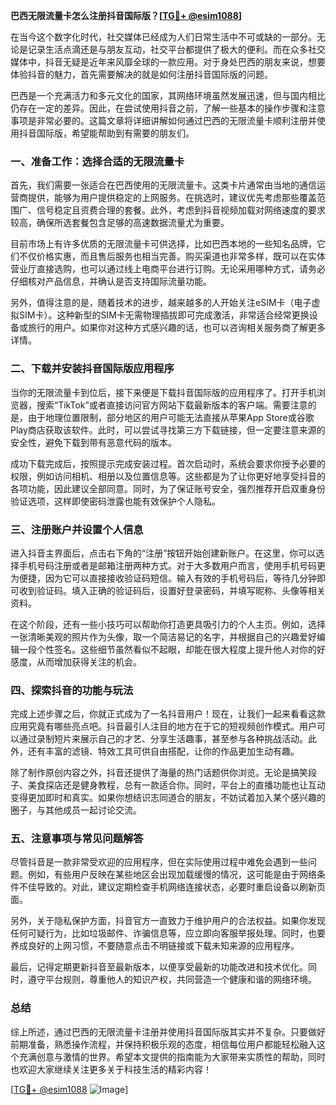 **巴西无限流量卡怎么注册抖音国际版？[[TG💪+ @esim1088](https://t.me/s/esim1088)]**

在当今这个数字化时代，社交媒体已经成为人们日常生活中不可或缺的一部分。无论是记录生活点滴还是与朋友互动，社交平台都提供了极大的便利。而在众多社交媒体中，抖音无疑是近年来风靡全球的一款应用。对于身处巴西的朋友来说，想要体验抖音的魅力，首先需要解决的就是如何注册抖音国际版的问题。

巴西是一个充满活力和多元文化的国家，其网络环境虽然发展迅速，但与国内相比仍存在一定的差异。因此，在尝试使用抖音之前，了解一些基本的操作步骤和注意事项是非常必要的。这篇文章将详细讲解如何通过巴西的无限流量卡顺利注册并使用抖音国际版，希望能帮助到有需要的朋友们。

### 一、准备工作：选择合适的无限流量卡

首先，我们需要一张适合在巴西使用的无限流量卡。这类卡片通常由当地的通信运营商提供，能够为用户提供稳定的上网服务。在挑选时，建议优先考虑那些覆盖范围广、信号稳定且资费合理的套餐。此外，考虑到抖音视频加载对网络速度的要求较高，确保所选套餐包含足够的高速数据流量尤为重要。

目前市场上有许多优质的无限流量卡可供选择，比如巴西本地的一些知名品牌，它们不仅价格实惠，而且售后服务也相当完善。购买渠道也非常多样，既可以在实体营业厅直接选购，也可以通过线上电商平台进行订购。无论采用哪种方式，请务必仔细核对产品信息，并确认是否支持国际流量功能。

另外，值得注意的是，随着技术的进步，越来越多的人开始关注eSIM卡（电子虚拟SIM卡）。这种新型的SIM卡无需物理插拔即可完成激活，非常适合经常更换设备或旅行的用户。如果你对这种方式感兴趣的话，也可以咨询相关服务商了解更多详情。

### 二、下载并安装抖音国际版应用程序

当你的无限流量卡到位后，接下来便是下载抖音国际版的应用程序了。打开手机浏览器，搜索“TikTok”或者直接访问官方网站下载最新版本的客户端。需要注意的是，由于地理位置限制，部分地区的用户可能无法直接从苹果App Store或谷歌Play商店获取该软件。此时，可以尝试寻找第三方下载链接，但一定要注意来源的安全性，避免下载到带有恶意代码的版本。

成功下载完成后，按照提示完成安装过程。首次启动时，系统会要求你授予必要的权限，例如访问相机、相册以及位置信息等。这些都是为了让你更好地享受抖音的各项功能，因此建议全部同意。同时，为了保证账号安全，强烈推荐开启双重身份验证选项，这样即使密码泄露也能有效保护个人隐私。

### 三、注册账户并设置个人信息

进入抖音主界面后，点击右下角的“注册”按钮开始创建新账户。在这里，你可以选择手机号码注册或者是邮箱注册两种方式。对于大多数用户而言，使用手机号码更为便捷，因为它可以直接接收验证码短信。输入有效的手机号码后，等待几分钟即可收到验证码。填入正确的验证码后，设置好登录密码，并填写昵称、头像等相关资料。

在这个阶段，还有一些小技巧可以帮助你打造更具吸引力的个人主页。例如，选择一张清晰美观的照片作为头像，取一个简洁易记的名字，并根据自己的兴趣爱好编辑一段个性签名。这些细节虽然看似不起眼，却能在很大程度上提升他人对你的好感度，从而增加获得关注的机会。

### 四、探索抖音的功能与玩法

完成上述步骤之后，你就正式成为了一名抖音用户！现在，让我们一起来看看这款应用究竟有哪些亮点吧。抖音最引人注目的地方在于它的短视频创作模式。用户可以通过录制短片来展示自己的才艺、分享生活趣事，甚至参与各种挑战活动。此外，还有丰富的滤镜、特效工具可供自由搭配，让你的作品更加生动有趣。

除了制作原创内容之外，抖音还提供了海量的热门话题供你浏览。无论是搞笑段子、美食探店还是健身教程，总有一款适合你。同时，平台上的直播功能也让互动变得更加即时和真实。如果你想结识志同道合的朋友，不妨试着加入某个感兴趣的圈子，与其他成员一起讨论交流。

### 五、注意事项与常见问题解答

尽管抖音是一款非常受欢迎的应用程序，但在实际使用过程中难免会遇到一些问题。例如，有些用户反映在某些地区会出现加载缓慢的情况，这可能是由于网络条件不佳导致的。对此，建议定期检查手机网络连接状态，必要时重启设备以刷新页面。

另外，关于隐私保护方面，抖音官方一直致力于维护用户的合法权益。如果你发现任何可疑行为，比如垃圾邮件、诈骗信息等，应立即向客服举报处理。同时，也要养成良好的上网习惯，不要随意点击不明链接或下载未知来源的应用程序。

最后，记得定期更新抖音至最新版本，以便享受最新的功能改进和技术优化。同时，遵守平台规则，尊重他人的知识产权，共同营造一个健康和谐的网络环境。

### 总结

综上所述，通过巴西的无限流量卡注册并使用抖音国际版其实并不复杂。只要做好前期准备，熟悉操作流程，并保持积极乐观的态度，相信每位用户都能轻松融入这个充满创意与激情的世界。希望本文提供的指南能为大家带来实质性的帮助，同时也欢迎大家继续关注更多关于科技生活的精彩内容！

[[TG💪+ @esim1088](https://t.me/s/esim1088) ![Image](https://i.postimg.cc/4NQfJmqS/Snipaste-2025-05-13-00-14-12.png)]